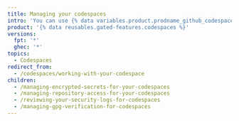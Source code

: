 ```yaml
---
title: Managing your codespaces
intro: 'You can use {% data variables.product.prodname_github_codespaces %} settings to manage information that your codespace might need.'
product: '{% data reusables.gated-features.codespaces %}'
versions:
  fpt: '*'
  ghec: '*'
topics:
  - Codespaces
redirect_from:
  - /codespaces/working-with-your-codespace
children:
  - /managing-encrypted-secrets-for-your-codespaces
  - /managing-repository-access-for-your-codespaces
  - /reviewing-your-security-logs-for-codespaces
  - /managing-gpg-verification-for-codespaces
---
```

 
